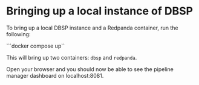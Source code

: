 Bringing up a local instance of DBSP
===================================

To bring up a local DBSP instance and a Redpanda container, run the following:

```docker compose up``

This will bring up two containers: `dbsp` and `redpanda`.

Open your browser and you should now be able to see the pipeline manager dashboard on localhost:8081.
